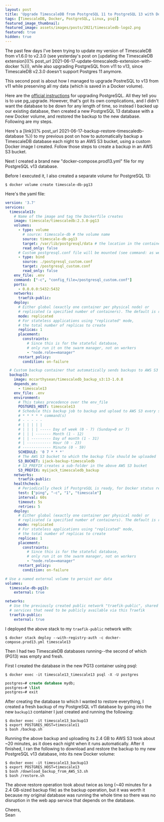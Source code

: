 ```yaml
---
layout: post
title: 'Upgrade TimescaleDB from PostgreSQL 11 to PostgreSQL 13 with Docker'
tags: [TimescaleDB, Docker, PostgreSQL, Linux, psql]
featured_image_thumbnail:
featured_image: assets/images/posts/2021/timescaledb-logo2.png
featured: true
hidden: true
---
```


The past few days I've been trying to update my version of TimescaleDB from v1.6.0 to v2.3.0 (see yesterday's post on [updating the TimescaleDB extension]({% post_url 2021-06-17-update-timescaledb-extension-with-docker %})), while also upgrading PostgreSQL from v11 to v13, since TimescaleDB v2.3.0 doesn't support Postgres 11 anymore.

This second post is about how I managed to upgrade PostreSQL to v13 from v11 while preserving all my data (which is saved in a Docker volume).

Here are the [official instructions](https://docs.timescale.com/timescaledb/latest/how-to-guides/update-timescaledb/upgrade-postgresql/) for upgrading PostgreSQL. All they tell you is to use pg_upgrade. However, that's got its own complications, and I didn't want the database to be down for any length of time, so instead I backed up our existing database, then created a new PostgreSQL 13 database with a new Docker volume, and restored the backup to the new database. Following are my steps.

Here's a [link]({% post_url 2021-06-17-backup-restore-timescaledb-database %}) to my previous post on how to automatically backup a TimescaleDB database each night to an AWS S3 bucket, using a custom Docker image I created. Follow those steps to create a backup in an AWS S3 bucket.

Next I created a brand new "docker-compose.prod13.yml" file for my PostgreSQL v13 database. 

Before I executed it, I also created a separate volume for PostgreSQL 13:
```shell
$ docker volume create timescale-db-pg13
```

Here's the yaml file:

```yaml
version: '3.7'
services:
  timescale13:
    # Name of the image and tag the Dockerfile creates
    image: timescale/timescaledb:2.3.0-pg13
    volumes: 
      - type: volume
        # source: timescale-db # the volume name
        source: timescale-db-pg13
        target: /var/lib/postgresql/data # the location in the container where the data are stored
        read_only: false
      # Custom postgresql.conf file will be mounted (see command: as well)
      - type: bind
        source: ./postgresql_custom.conf
        target: /postgresql_custom.conf
        read_only: false
    env_file: .env
    command: ["-c", "config_file=/postgresql_custom.conf"]
    ports:
      - 0.0.0.0:5432:5432
    networks:
      traefik-public:
    deploy:
      # Either global (exactly one container per physical node) or
      # replicated (a specified number of containers). The default is replicated
      mode: replicated
      # For stateless applications using "replicated" mode,
      # the total number of replicas to create
      replicas: 1
      placement:
        constraints:
          # Since this is for the stateful database,
          # only run it on the swarm manager, not on workers
          - "node.role==manager"
      restart_policy:
        condition: on-failure

  # Custom backup container that automatically sends backups to AWS S3 each night
  backup13:
    image: mccarthysean/timescaledb_backup_s3:13-1.0.8
    depends_on: 
      - timescale13
    env_file: .env
    environment:
      # This takes precedence over the env_file
      POSTGRES_HOST: timescale13
      # Schedule this backup job to backup and upload to AWS S3 every so often
      # * * * * * command(s)
      # - - - - -
      # | | | | |
      # | | | | ----- Day of week (0 - 7) (Sunday=0 or 7)
      # | | | ------- Month (1 - 12)
      # | | --------- Day of month (1 - 31)
      # | ----------- Hour (0 - 23)
      # ------------- Minute (0 - 59)
      SCHEDULE: '0 7 * * *'
      # The AWS S3 bucket to which the backup file should be uploaded
      S3_BUCKET: ijack-backup-timescaledb
      # S3_PREFIX creates a sub-folder in the above AWS S3 bucket
      S3_PREFIX: myijack_timescaledb_backup
    networks:
      traefik-public:
    healthcheck:
      # Periodically check if PostgreSQL is ready, for Docker status reporting
      test: ["ping", "-c", "1", "timescale"]
      interval: 60s
      timeout: 5s
      retries: 5
    deploy:
      # Either global (exactly one container per physical node) or
      # replicated (a specified number of containers). The default is replicated
      mode: replicated
      # For stateless applications using "replicated" mode,
      # the total number of replicas to create
      replicas: 1
      placement:
        constraints:
          # Since this is for the stateful database,
          # only run it on the swarm manager, not on workers
          - "node.role==manager"
      restart_policy:
        condition: on-failure

# Use a named external volume to persist our data
volumes:
  timescale-db-pg13:
    external: true

networks:
  # Use the previously created public network "traefik-public", shared with other
  # services that need to be publicly available via this Traefik
  traefik-public:
    external: true
```

I deployed the above stack to my `traefik-public` network with:
```shell
$ docker stack deploy --with-registry-auth -c docker-compose.prod13.yml timescale13
```

Then I had two TimescaleDB databases running--the second of which (PG13) was empty and fresh.

First I created the database in the new PG13 container using psql:
```shell
$ docker exec -it timescale13_timescale13 psql -X -U postgres
```
```sql
postgres=# create database mydb;
postgres=# \list
postgres=# exit
```

After creating the database to which I wanted to restore everything, I created a fresh backup of my PostgreSQL v11 database by going into the new `backup13` container I just created and running the following:
```shell
$ docker exec -it timescale13_backup13
$ export POSTGRES_HOST=timescale11
$ bash /backup.sh
```

Running the above backup and uploading its 2.4 GB to AWS S3 took about ~20 minutes, as it does each night when it runs automatically. After it finished, I ran the following to download and restore the backup to my new PostgreSQL v13 database, into its new Docker volume:
```shell
$ docker exec -it timescale13_backup13
$ export POSTGRES_HOST=timescale13
$ bash /download_backup_from_AWS_S3.sh
$ bash /restore.sh
```

The above restore operation took about twice as long (~40 minutes for a 2.4 GB-sized backup file) as the backup operation, but it was worth it because my original database was running the whole time so there was no disruption in the web app service that depends on the database.

Cheers, <br>
Sean